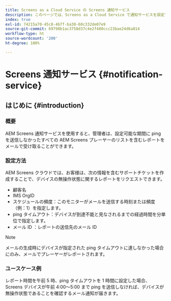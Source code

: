 ```yaml
---
title: Screens as a Cloud Service の Screens 通知サービス
description: このページでは、Screens as a Cloud Service で通知サービスを設定する方法について説明します。
index: true
exl-id: 74215a70-45c8-4b7f-ba30-60c332de07e9
source-git-commit: 69798b1ac3758d37c4e2f480ccc23bae24d6a814
workflow-type: ht
source-wordcount: '200'
ht-degree: 100%

---
```


# Screens 通知サービス {#notification-service}

## はじめに {#introduction}

### 概要

AEM Screens 通知サービスを使用すると、管理者は、設定可能な期間に ping を送信しなかったすべての AEM Screens プレーヤーのリストを含むレポートをメールで受け取ることができます。

### 設定方法

AEM Screens クラウドでは、お客様は、次の情報を含むサポートチケットを作成することで、デバイスの無操作状態に関するレポートをリクエストできます。

* 顧客名
* IMS OrgID
* スケジュールの頻度：このモニターがメールを送信する時刻または頻度（例：1）を指定します。
* ping タイムアウト：デバイスが到達不能と見なされるまでの経過時間を分単位で指定します。
* メール ID ：レポートの送信先のメール ID

>[!NOTE]
>メールの生成時にデバイスが指定された ping タイムアウトに達しなかった場合にのみ、メールでプレーヤーがレポートされます。

### ユースケース例

レポート時間を午前 5 時、ping タイムアウトを 1 時間に設定した場合、Screens デバイスが午前 4:00〜5:00 まで ping を送信しなければ、デバイスが無操作状態であることを確認するメール通知が届きます。
